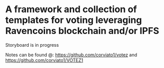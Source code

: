 # A framework and collection of templates for voting leveraging Ravencoins blockchain and/or IPFS

Storyboard is in progress

Notes can be found @: https://github.com/corviato1/votez and https://github.com/corviato1/VOTEZ1
